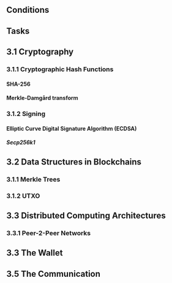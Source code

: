 <!--
1. **Bedingungen** die nicht gebrochen werden dürfen und durch Krypto geschützt werden
   1. 
   2. 
2. **Aufgaben** die verteilt werden müssen und in eine P2P Architektur verteilt werden
   1. Teilnehmer (Full nodes, Halfnodes etc.)
   2. Überwachung der einhaltung von Bedingungen
   3. Validierung der Transaktionen
   
-->

## Conditions


## Tasks



## 3.1 Cryptography



### 3.1.1 Cryptographic Hash Functions




#### SHA-256


#### Merkle-Damgård transform

### 3.1.2 Signing
#### Elliptic Curve Digital Signature Algorithm (ECDSA)
##### Secp256k1


## 3.2 Data Structures in Blockchains
### 3.1.1 Merkle Trees

### 3.1.2 UTXO

## 3.3 Distributed Computing Architectures
### 3.3.1 Peer-2-Peer Networks
<!-- (https://developer.bitcoin.org/reference/p2p_networking.html) -->



## 3.3 The Wallet
<!-- (https://developer.bitcoin.org/reference/wallets.html) -->


## 3.5 The Communication 
<!-- Remote Procedure Calls (RPS)  -->
<!-- (https://developer.bitcoin.org/reference/rpc/index.html) -->




